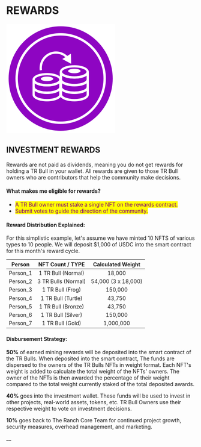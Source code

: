 # REWARDS

![](<../../.gitbook/assets/Compounding Illustration.svg>)&#x20;



## INVESTMENT REWARDS

Rewards are not paid as dividends, meaning you do not get rewards for holding a TR Bull in your wallet. All rewards are given to those TR Bull owners who are contributors that help the community make decisions.&#x20;

#### What makes me eligible for rewards?&#x20;

* <mark style="color:purple;">A TR Bull owner must stake a single NFT on the rewards contract.</mark>
* <mark style="color:purple;">Submit votes to guide the direction of the community.</mark>&#x20;



#### Reward Distribution Explained:

For this simplistic example, let's assume we have minted 10 NFTS of various types to 10 people. We will deposit $1,000 of USDC into the smart contract for this month's reward cycle.

|   Person   |   NFT Count / TYPE   |  Calculated Weight  |
| :--------: | :------------------: | :-----------------: |
| Person\_1  |  1 TR Bull (Normal)  |        18,000       |
|  Person\_2 | 3 TR Bulls (Normal)  | 54,000 (3 x 18,000) |
|  Person\_3 |   1 TR Bull (Frog)   |       150,000       |
|  Person\_4 |  1 TR Bull (Turtle)  |        43,750       |
|  Person\_5 |  1 TR Bull (Bronze)  |        43,750       |
|  Person\_6 |  1 TR Bull (Silver)  |       150,000       |
|  Person\_7 |   1 TR Bull (Gold)   |      1,000,000      |



#### Disbursement Strategy:

**50%** of earned mining rewards will be deposited into the smart contract of the TR Bulls. When deposited into the smart contract, The funds are dispersed to the owners of the TR Bulls NFTs in weight format. Each NFT's weight is added to calculate the total weight of the NFTs' owners. The owner of the NFTs is then awarded the percentage of their weight compared to the total weight currently staked of the total deposited awards.&#x20;

**40%** goes into the investment wallet. These funds will be used to invest in other projects, real-world assets, tokens, etc. TR Bull Owners use their respective weight to vote on investment decisions.

**10%** goes back to The Ranch Core Team for continued project growth, security measures, overhead management, and marketing.&#x20;

&#x20;__&#x20;
